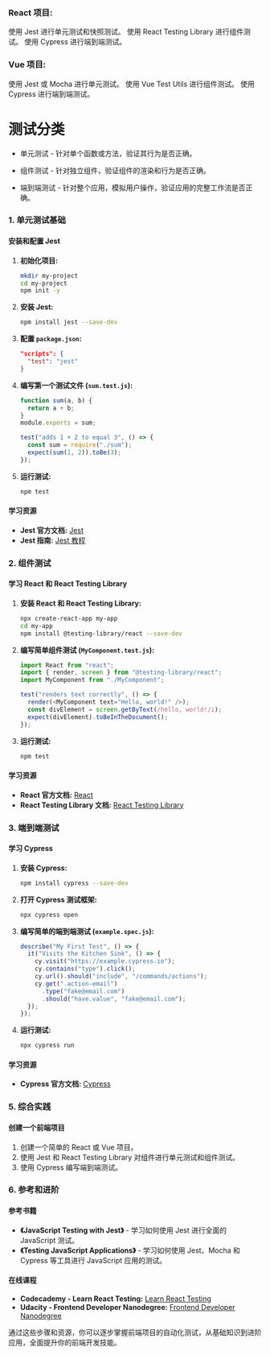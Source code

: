 ### React 项目:

使用 Jest 进行单元测试和快照测试。
使用 React Testing Library 进行组件测试。
使用 Cypress 进行端到端测试。

### Vue 项目:

使用 Jest 或 Mocha 进行单元测试。
使用 Vue Test Utils 进行组件测试。
使用 Cypress 进行端到端测试。

# 测试分类

- 单元测试 - 针对单个函数或方法，验证其行为是否正确。

- 组件测试 - 针对独立组件，验证组件的渲染和行为是否正确。

- 端到端测试 - 针对整个应用，模拟用户操作，验证应用的完整工作流是否正确。

### 1. 单元测试基础

#### 安装和配置 Jest

1. **初始化项目:**

   ```bash
   mkdir my-project
   cd my-project
   npm init -y
   ```

2. **安装 Jest:**

   ```bash
   npm install jest --save-dev
   ```

3. **配置 `package.json`:**

   ```json
   "scripts": {
     "test": "jest"
   }
   ```

4. **编写第一个测试文件 (`sum.test.js`):**

   ```javascript
   function sum(a, b) {
     return a + b;
   }
   module.exports = sum;

   test("adds 1 + 2 to equal 3", () => {
     const sum = require("./sum");
     expect(sum(1, 2)).toBe(3);
   });
   ```

5. **运行测试:**
   ```bash
   npm test
   ```

#### 学习资源

- **Jest 官方文档:** [Jest](https://jestjs.io/docs/getting-started)
- **Jest 指南:** [Jest 教程](https://www.robinwieruch.de/react-testing-jest)

### 2. 组件测试

#### 学习 React 和 React Testing Library

1. **安装 React 和 React Testing Library:**

   ```bash
   npx create-react-app my-app
   cd my-app
   npm install @testing-library/react --save-dev
   ```

2. **编写简单组件测试 (`MyComponent.test.js`):**

   ```javascript
   import React from "react";
   import { render, screen } from "@testing-library/react";
   import MyComponent from "./MyComponent";

   test("renders text correctly", () => {
     render(<MyComponent text="Hello, world!" />);
     const divElement = screen.getByText(/hello, world!/i);
     expect(divElement).toBeInTheDocument();
   });
   ```

3. **运行测试:**
   ```bash
   npm test
   ```

#### 学习资源

- **React 官方文档:** [React](https://reactjs.org/docs/getting-started.html)
- **React Testing Library 文档:** [React Testing Library](https://testing-library.com/docs/react-testing-library/intro/)

### 3. 端到端测试

#### 学习 Cypress

1. **安装 Cypress:**

   ```bash
   npm install cypress --save-dev
   ```

2. **打开 Cypress 测试框架:**

   ```bash
   npx cypress open
   ```

3. **编写简单的端到端测试 (`example.spec.js`):**

   ```javascript
   describe("My First Test", () => {
     it("Visits the Kitchen Sink", () => {
       cy.visit("https://example.cypress.io");
       cy.contains("type").click();
       cy.url().should("include", "/commands/actions");
       cy.get(".action-email")
         .type("fake@email.com")
         .should("have.value", "fake@email.com");
     });
   });
   ```

4. **运行测试:**
   ```bash
   npx cypress run
   ```

#### 学习资源

- **Cypress 官方文档:** [Cypress](https://docs.cypress.io/guides/overview/why-cypress)

### 5. 综合实践

#### 创建一个前端项目

1. 创建一个简单的 React 或 Vue 项目。
2. 使用 Jest 和 React Testing Library 对组件进行单元测试和组件测试。
3. 使用 Cypress 编写端到端测试。

### 6. 参考和进阶

#### 参考书籍

- **《JavaScript Testing with Jest》** - 学习如何使用 Jest 进行全面的 JavaScript 测试。
- **《Testing JavaScript Applications》** - 学习如何使用 Jest、Mocha 和 Cypress 等工具进行 JavaScript 应用的测试。

#### 在线课程

- **Codecademy - Learn React Testing:** [Learn React Testing](https://www.codecademy.com/learn/learn-react-testing)
- **Udacity - Frontend Developer Nanodegree:** [Frontend Developer Nanodegree](https://www.udacity.com/course/front-end-web-developer-nanodegree--nd0011)

通过这些步骤和资源，你可以逐步掌握前端项目的自动化测试，从基础知识到进阶应用，全面提升你的前端开发技能。
